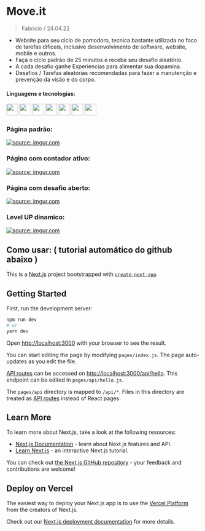 # Move.it
> Fabricio / 24.04.22  

- Website para seu ciclo de pomodoro, tecnica bastante utilizada no foco de tarefas dificeis, inclusive desenvolvimento de software, website, mobile e outros.
- Faça o ciclo padrão de 25 minutos e receba seu desafio aleatório.
- A cada desafio ganhe Experiencias para alimentar sua dopamina.
- Desafios / Tarefas aleatórias recomendadas para fazer a manutenção e prevenção da visão e do corpo.

#### Linguagens e tecnologias:
<div>
  
  <img src="https://cdn.jsdelivr.net/gh/devicons/devicon/icons/typescript/typescript-original.svg" width="30" height="30"/>
  <img src="https://cdn.jsdelivr.net/gh/devicons/devicon/icons/javascript/javascript-original.svg" width="30" height="30"/>
  <img src="https://cdn.jsdelivr.net/gh/devicons/devicon/icons/react/react-original.svg" width="30" height="30"/>
  <img src="https://cdn.jsdelivr.net/gh/devicons/devicon/icons/nodejs/nodejs-original.svg" width="30" height="30"/>
  <img src="https://cdn.jsdelivr.net/gh/devicons/devicon/icons/nextjs/nextjs-original.svg" width="30" height="30"/>
  <img src="https://cdn.jsdelivr.net/gh/devicons/devicon/icons/yarn/yarn-original.svg" width="30" height="30"/>
  <img src="https://cdn.jsdelivr.net/gh/devicons/devicon/icons/css3/css3-original.svg" width="30" height="30"/>
          

</div>          


### Página padrão:
<a href="https://imgur.com/7rhWNoi"><img src="https://i.imgur.com/7rhWNoi.png" title="source: imgur.com" /></a>

### Página com contador ativo:
<a href="https://imgur.com/ADdsjY0"><img src="https://i.imgur.com/ADdsjY0.png" title="source: imgur.com" /></a>

### Página com desafio aberto:
<a href="https://imgur.com/SFFQE2B"><img src="https://i.imgur.com/SFFQE2B.png" title="source: imgur.com" /></a>

### Level UP dinamico:
<a href="https://imgur.com/5hADRQV"><img src="https://i.imgur.com/5hADRQV.png" title="source: imgur.com" /></a>



## Como usar: ( tutorial automático do github abaixo )


This is a [Next.js](https://nextjs.org/) project bootstrapped with [`create-next-app`](https://github.com/vercel/next.js/tree/canary/packages/create-next-app).

## Getting Started

First, run the development server:

```bash
npm run dev
# or
yarn dev
```

Open [http://localhost:3000](http://localhost:3000) with your browser to see the result.

You can start editing the page by modifying `pages/index.js`. The page auto-updates as you edit the file.

[API routes](https://nextjs.org/docs/api-routes/introduction) can be accessed on [http://localhost:3000/api/hello](http://localhost:3000/api/hello). This endpoint can be edited in `pages/api/hello.js`.

The `pages/api` directory is mapped to `/api/*`. Files in this directory are treated as [API routes](https://nextjs.org/docs/api-routes/introduction) instead of React pages.

## Learn More

To learn more about Next.js, take a look at the following resources:

- [Next.js Documentation](https://nextjs.org/docs) - learn about Next.js features and API.
- [Learn Next.js](https://nextjs.org/learn) - an interactive Next.js tutorial.

You can check out [the Next.js GitHub repository](https://github.com/vercel/next.js/) - your feedback and contributions are welcome!

## Deploy on Vercel

The easiest way to deploy your Next.js app is to use the [Vercel Platform](https://vercel.com/new?utm_medium=default-template&filter=next.js&utm_source=create-next-app&utm_campaign=create-next-app-readme) from the creators of Next.js.

Check out our [Next.js deployment documentation](https://nextjs.org/docs/deployment) for more details.
